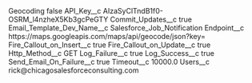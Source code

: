 <?xml version="1.0" encoding="UTF-8"?>
<CustomMetadata xmlns="http://soap.sforce.com/2006/04/metadata" xmlns:xsi="http://www.w3.org/2001/XMLSchema-instance" xmlns:xsd="http://www.w3.org/2001/XMLSchema">
    <label>Geocoding</label>
    <protected>false</protected>
    <values>
        <field>API_Key__c</field>
        <value xsi:type="xsd:string">AIzaSyClTndB1f0-OSRM_l4nzheX5Kb3gcPeGTY</value>
    </values>
    <values>
        <field>Commit_Updates__c</field>
        <value xsi:type="xsd:boolean">true</value>
    </values>
    <values>
        <field>Email_Template_Dev_Name__c</field>
        <value xsi:type="xsd:string">Salesforce_Job_Notification</value>
    </values>
    <values>
        <field>Endpoint__c</field>
        <value xsi:type="xsd:string">https://maps.googleapis.com/maps/api/geocode/json?key=</value>
    </values>
    <values>
        <field>Fire_Callout_on_Insert__c</field>
        <value xsi:type="xsd:boolean">true</value>
    </values>
    <values>
        <field>Fire_Callout_on_Update__c</field>
        <value xsi:type="xsd:boolean">true</value>
    </values>
    <values>
        <field>Http_Method__c</field>
        <value xsi:type="xsd:string">GET</value>
    </values>
    <values>
        <field>Log_Failure__c</field>
        <value xsi:type="xsd:boolean">true</value>
    </values>
    <values>
        <field>Log_Success__c</field>
        <value xsi:type="xsd:boolean">true</value>
    </values>
    <values>
        <field>Send_Email_On_Failure__c</field>
        <value xsi:type="xsd:boolean">true</value>
    </values>
    <values>
        <field>Timeout__c</field>
        <value xsi:type="xsd:double">10000.0</value>
    </values>
    <values>
        <field>Users__c</field>
        <value xsi:type="xsd:string">rick@chicagosalesforceconsulting.com</value>
    </values>
</CustomMetadata>

